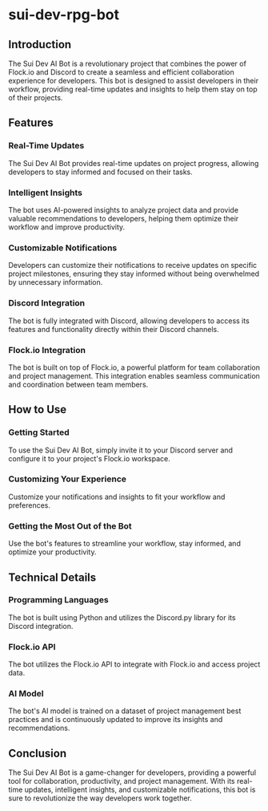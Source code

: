 **sui-dev-rpg-bot**
=====================

**Introduction**
---------------

The Sui Dev AI Bot is a revolutionary project that combines the power of Flock.io and Discord to create a seamless and efficient collaboration experience for developers. This bot is designed to assist developers in their workflow, providing real-time updates and insights to help them stay on top of their projects.

**Features**
------------

### **Real-Time Updates**

The Sui Dev AI Bot provides real-time updates on project progress, allowing developers to stay informed and focused on their tasks.

### **Intelligent Insights**

The bot uses AI-powered insights to analyze project data and provide valuable recommendations to developers, helping them optimize their workflow and improve productivity.

### **Customizable Notifications**

Developers can customize their notifications to receive updates on specific project milestones, ensuring they stay informed without being overwhelmed by unnecessary information.

### **Discord Integration**

The bot is fully integrated with Discord, allowing developers to access its features and functionality directly within their Discord channels.

### **Flock.io Integration**

The bot is built on top of Flock.io, a powerful platform for team collaboration and project management. This integration enables seamless communication and coordination between team members.

**How to Use**
--------------

### **Getting Started**

To use the Sui Dev AI Bot, simply invite it to your Discord server and configure it to your project's Flock.io workspace.

### **Customizing Your Experience**

Customize your notifications and insights to fit your workflow and preferences.

### **Getting the Most Out of the Bot**

Use the bot's features to streamline your workflow, stay informed, and optimize your productivity.

**Technical Details**
-------------------

### **Programming Languages**

The bot is built using Python and utilizes the Discord.py library for its Discord integration.

### **Flock.io API**

The bot utilizes the Flock.io API to integrate with Flock.io and access project data.

### **AI Model**

The bot's AI model is trained on a dataset of project management best practices and is continuously updated to improve its insights and recommendations.

**Conclusion**
----------

The Sui Dev AI Bot is a game-changer for developers, providing a powerful tool for collaboration, productivity, and project management. With its real-time updates, intelligent insights, and customizable notifications, this bot is sure to revolutionize the way developers work together.
